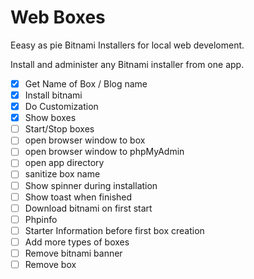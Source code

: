 # Web Boxes

Eeasy as pie Bitnami Installers for local web develoment.

Install and administer any Bitnami installer from one app.

- [x] Get Name of Box / Blog name
- [x] Install bitnami
- [x] Do Customization
- [x] Show boxes
- [ ] Start/Stop boxes
- [ ] open browser window to box
- [ ] open browser window to phpMyAdmin
- [ ] open app directory
- [ ] sanitize box name
- [ ] Show spinner during installation
- [ ] Show toast when finished
- [ ] Download bitnami on first start
- [ ] Phpinfo
- [ ] Starter Information before first box creation
- [ ] Add more types of boxes
- [ ] Remove bitnami banner
- [ ] Remove box
